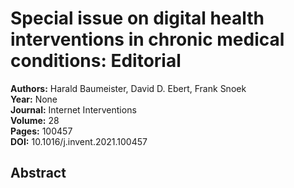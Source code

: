 # Special issue on digital health interventions in chronic medical conditions: Editorial

**Authors:** Harald Baumeister, David D. Ebert, Frank Snoek  
**Year:** None  
**Journal:** Internet Interventions  
**Volume:** 28  
**Pages:** 100457  
**DOI:** 10.1016/j.invent.2021.100457  

## Abstract


